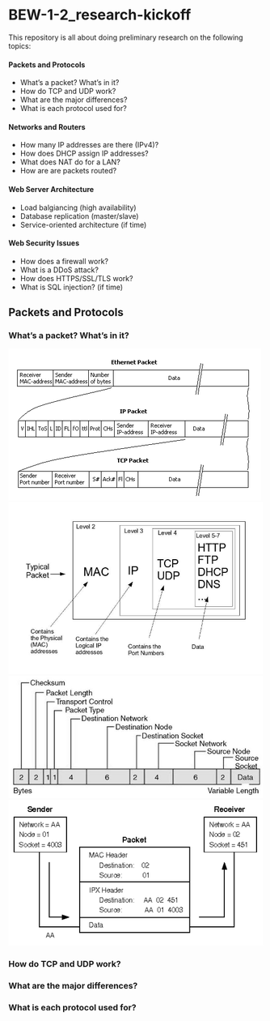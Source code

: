 # BEW-1-2_research-kickoff
This repository is all about doing preliminary research on the following topics:

#### Packets and Protocols
- What’s a packet? What’s in it?
- How do TCP and UDP work?
- What are the major differences?
- What is each protocol used for?

#### Networks and Routers
- How many IP addresses are there (IPv4)?
- How does DHCP assign IP addresses?
- What does NAT do for a LAN?
- How are are packets routed?

#### Web Server Architecture
- Load balgiancing (high availability)
- Database replication (master/slave)
- Service-oriented architecture (if time)

#### Web Security Issues
- How does a firewall work?
- What is a DDoS attack?
- How does HTTPS/SSL/TLS work?
- What is SQL injection? (if time)

## Packets and Protocols
### What’s a packet? What’s in it?
<img src="images/packet-01.gif" />
<img src="images/packet-02.jpg" />
<img src="images/packet-03.jpg" />
<img src="images/packet-04.gif" />

### How do TCP and UDP work?


### What are the major differences?


### What is each protocol used for?

